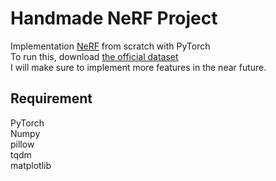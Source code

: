 # Handmade NeRF Project
Implementation [NeRF](https://www.matthewtancik.com/nerf)
from scratch with PyTorch  
To run this, download [the official dataset](https://github.com/bmild/nerf/blob/14c55567a6d0fbd75d3fd12b0411f98160ba3237/download_example_data.sh)  
I will make sure to implement more features in the near future.

## Requirement
PyTorch  
Numpy  
pillow  
tqdm  
matplotlib

<!-- ## Usage
```bash -->

